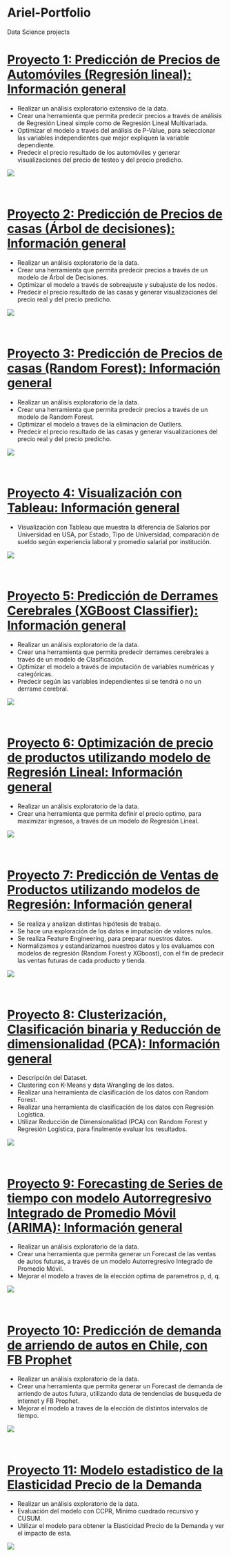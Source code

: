 # Ariel-Portfolio
Data Science projects


# [Proyecto 1:  Predicción de Precios de Automóviles (Regresión lineal): Información general](https://github.com/ArielContrerasfer/Ariel-Portfolio/blob/main/Prediccion_de_precios_Automoviles.ipynb)
* Realizar un análisis exploratorio extensivo de la data.
* Crear una herramienta que permita predecir precios a través de análisis de Regresión Lineal simple como de Regresión Lineal Multivariada.
* Optimizar el modelo a través del análisis de P-Value, para seleccionar las variables independientes que mejor expliquen la variable dependiente.
* Predecir el precio resultado de los automóviles y generar visualizaciones del precio de testeo y del precio predicho.



![](/regresion_lineal.PNG)

<br>

# [Proyecto 2:  Predicción de Precios de casas (Árbol de decisiones): Información general](https://github.com/ArielContrerasfer/Ariel-Portfolio/blob/main/Predicci%C3%B3n_de_precios_con_modelo_de_%C3%81rbol_de_Decisiones.ipynb)
* Realizar un análisis exploratorio de la data.
* Crear una herramienta que permita predecir precios a través de un modelo de Árbol de Decisiones.
* Optimizar el modelo a través de sobreajuste y subajuste de los nodos.
* Predecir el precio resultado de las casas y generar visualizaciones del precio real y del precio predicho.



![](/arbol_decision.PNG)

<br>

# [Proyecto 3:  Predicción de Precios de casas (Random Forest): Información general](https://github.com/ArielContrerasfer/Ariel-Portfolio/blob/main/Predicci%C3%B3n_de_precios_con_Random_Forest.ipynb)
* Realizar un análisis exploratorio de la data.
* Crear una herramienta que permita predecir precios a través de un modelo de Random Forest.
* Optimizar el modelo a traves de la eliminacion de Outliers.
* Predecir el precio resultado de las casas y generar visualizaciones del precio real y del precio predicho.



![](/random_forest.PNG)

<br>

# [Proyecto 4: Visualización con Tableau: Información general](https://public.tableau.com/profile/arielcontreras#!/vizhome/TrabajoFinalSalariosporUniversidadUSA/Dashboard1)

* Visualización con Tableau que muestra la diferencia de Salarios por Universidad en USA, por Estado, Tipo de Universidad, comparación de sueldo según experiencia laboral y promedio salarial por institución.

![](/SalariosUSA.PNG)

<br>

# [Proyecto 5:  Predicción de Derrames Cerebrales (XGBoost Classifier): Información general](https://github.com/ArielContrerasfer/Ariel-Portfolio/blob/main/Predicci%C3%B3n_de_derrames_cerebrales.ipynb)
* Realizar un análisis exploratorio de la data.
* Crear una herramienta que permita predecir derrames cerebrales a través de un modelo de Clasificación.
* Optimizar el modelo a través de imputación de variables numéricas y categóricas.
* Predecir según las variables independientes si se tendrá o no un derrame cerebral.

![](/XGBoost.PNG)

<br>

# [Proyecto 6:  Optimización de precio de productos utilizando modelo de Regresión Lineal: Información general](https://github.com/ArielContrerasfer/Ariel-Portfolio/blob/main/Optimizaci%C3%B3n_de_precio.ipynb)
* Realizar un análisis exploratorio de la data.
* Crear una herramienta que permita definir el precio optimo, para maximizar ingresos, a través de un modelo de Regresión Lineal.


![](/Optimización_Precios.PNG)

<br>

# [Proyecto 7:  Predicción de Ventas de Productos utilizando modelos de Regresión: Información general](https://github.com/ArielContrerasfer/Ariel-Portfolio/blob/main/Predicci%C3%B3n_de_Ventas_de_Productos.ipynb)
* Se realiza y analizan distintas hipótesis de trabajo.
* Se hace una exploración de los datos e imputación de valores nulos.
* Se realiza Feature Engineering, para preparar nuestros datos.
* Normalizamos y estandarizamos nuestros datos y los evaluamos con modelos de regresión (Random Forest y XGboost), con el fin de predecir las ventas futuras de cada producto y tienda.


![](/prediccion_ventas.PNG)

<br>

# [Proyecto 8:  Clusterización, Clasificación binaria y Reducción de dimensionalidad (PCA): Información general](https://github.com/ArielContrerasfer/Ariel-Portfolio/blob/main/Reduccion%2C_Seleccion%2C_Clustering_y_Clasificacion.ipynb)
* Descripción del Dataset.
* Clustering con K-Means y data Wrangling de los datos.
* Realizar una herramienta de clasificación de los datos con Random Forest.
* Realizar una herramienta de clasificación de los datos con Regresión Logística.
* Utilizar Reducción de Dimensionalidad (PCA) con Random Forest y Regresión Logística, para finalmente evaluar los resultados.


![](/kmeans.PNG)

<br>

# [Proyecto 9:  Forecasting de Series de tiempo con modelo Autorregresivo Integrado de Promedio Móvil (ARIMA): Información general](https://github.com/ArielContrerasfer/Ariel-Portfolio/blob/main/Forescasting__Series_de_Tiempo.ipynb)
* Realizar un análisis exploratorio de la data.
* Crear una herramienta que permita generar un Forecast de las ventas de autos futuras, a través de un modelo Autorregresivo Integrado de Promedio Móvil.
* Mejorar el modelo a traves de la elección optima de parametros p, d, q.

![](/ARIMA.PNG)

<br>

# [Proyecto 10:  Predicción de demanda de arriendo de autos en Chile, con FB Prophet](https://github.com/ArielContrerasfer/Ariel-Portfolio/blob/main/FB_Prophet.ipynb)
* Realizar un análisis exploratorio de la data.
* Crear una herramienta que permita generar un Forecast de demanda de arriendo de autos futura, utilizando data de tendencias de busqueda de internet y FB Prophet.
* Mejorar el modelo a traves de la elección de distintos intervalos de tiempo.

![](/fb_prophet.PNG)

<br>

# [Proyecto 11:  Modelo estadistico de la Elasticidad Precio de la Demanda](https://github.com/ArielContrerasfer/Ariel-Portfolio/blob/main/Elasticidad_Precio_de_la_Demanda.ipynb)
* Realizar un análisis exploratorio de la data.
* Evaluación del modelo con CCPR, Minimo cuadrado recursivo y CUSUM.
* Utilizar el modelo para obtener la Elasticidad Precio de la Demanda y ver el impacto de esta.

![](/Elasticidad.PNG)

<br>
